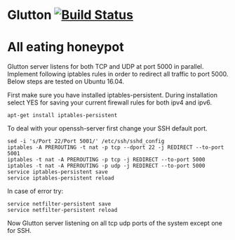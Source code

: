 # Glutton [![Build Status](https://travis-ci.org/mushorg/tanner.svg?branch=master)](https://travis-ci.org/mushorg/tanner)
All eating honeypot
===========================================================================================

Glutton server listens for both TCP and UDP at port 5000 in parallel. Implement following iptables rules in order to redirect all traffic to port 5000.
Below steps are tested on Ubuntu 16.04.

First make sure you have installed iptables-persistent. During installation select YES for saving your current firewall rules for both ipv4 and ipv6.
```
apt-get install iptables-persistent
```
To deal with your openssh-server first change your SSH default port.  
```
sed -i 's/Port 22/Port 5001/' /etc/ssh/sshd_config  
iptables -A PREROUTING -t nat -p tcp --dport 22 -j REDIRECT --to-port 5001  
iptables -t nat -A PREROUTING -p tcp -j REDIRECT --to-port 5000  
iptables -t nat -A PREROUTING -p udp -j REDIRECT --to-port 5000  
service iptables-persistent save  
service iptables-persistent reload  
```
In case of error try:  
```
service netfilter-persistent save  
service netfilter-persistent reload
```
Now Glutton server listening on all tcp udp ports of the system except one for SSH.




